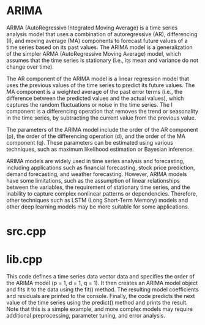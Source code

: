 # ARIMA

ARIMA (AutoRegressive Integrated Moving Average) is a time series analysis model that uses a combination of autoregressive (AR), differencing (I), and moving average (MA) components to forecast future values of a time series based on its past values. The ARIMA model is a generalization of the simpler ARMA (AutoRegressive Moving Average) model, which assumes that the time series is stationary (i.e., its mean and variance do not change over time).

The AR component of the ARIMA model is a linear regression model that uses the previous values of the time series to predict its future values. The MA component is a weighted average of the past error terms (i.e., the difference between the predicted values and the actual values), which captures the random fluctuations or noise in the time series. The I component is a differencing operation that removes the trend or seasonality in the time series, by subtracting the current value from the previous value.

The parameters of the ARIMA model include the order of the AR component (p), the order of the differencing operation (d), and the order of the MA component (q). These parameters can be estimated using various techniques, such as maximum likelihood estimation or Bayesian inference.

ARIMA models are widely used in time series analysis and forecasting, including applications such as financial forecasting, stock price prediction, demand forecasting, and weather forecasting. However, ARIMA models have some limitations, such as the assumption of linear relationships between the variables, the requirement of stationary time series, and the inability to capture complex nonlinear patterns or dependencies. Therefore, other techniques such as LSTM (Long Short-Term Memory) models and other deep learning models may be more suitable for some applications.

# src.cpp



# lib.cpp

This code defines a time series data vector data and specifies the order of the ARIMA model (p = 1, d = 1, q = 1). It then creates an ARIMA model object and fits it to the data using the fit() method. The resulting model coefficients and residuals are printed to the console. Finally, the code predicts the next value of the time series using the predict() method and prints the result. Note that this is a simple example, and more complex models may require additional preprocessing, parameter tuning, and error analysis.
